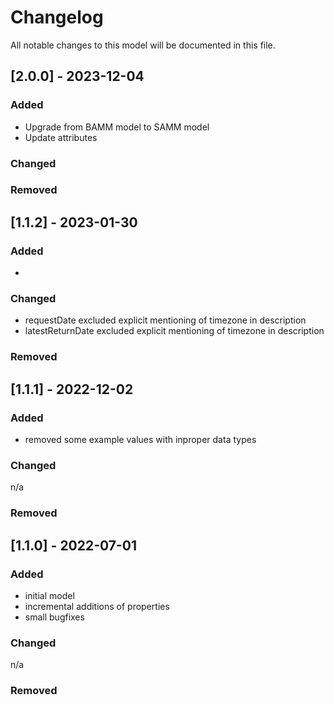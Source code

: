 # Changelog
All notable changes to this model will be documented in this file.

## [2.0.0] - 2023-12-04
### Added
- Upgrade from BAMM model to SAMM model
- Update attributes

### Changed


### Removed

## [1.1.2] - 2023-01-30
### Added
- 

### Changed
- requestDate excluded explicit mentioning of timezone in description
- latestReturnDate excluded explicit mentioning of timezone in description

### Removed


## [1.1.1] - 2022-12-02
### Added
- removed some example values with inproper data types

### Changed
n/a

### Removed

## [1.1.0] - 2022-07-01
### Added
- initial model
- incremental additions of properties
- small bugfixes

### Changed
n/a

### Removed

